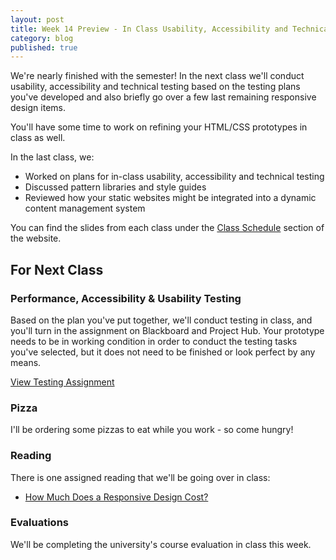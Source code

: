 ```yaml
---
layout: post
title: Week 14 Preview - In Class Usability, Accessibility and Technical Testing
category: blog
published: true
---
```


We're nearly finished with the semester!  In the next class we'll conduct usability, accessibility and technical testing based on the testing plans you've developed and also briefly go over a few last remaining responsive design items.  

You'll have some time to work on refining your HTML/CSS prototypes in class as well.

In the last class, we:

* Worked on plans for in-class usability, accessibility and technical testing
* Discussed pattern libraries and style guides
* Reviewed how your static websites might be integrated into a dynamic content management system

You can find the slides from each class under the [Class Schedule](http://rwdkent.com/class/schedule/) section of the website.

## For Next Class


### Performance, Accessibility & Usability Testing

Based on the plan you've put together, we'll conduct testing in class, and you'll turn in the assignment on Blackboard and Project Hub.  Your prototype needs to be in working condition in order to conduct the testing tasks you've selected, but it does not need to be finished or look perfect by any means.

<a href="http://rwdkent.com/class/assignments/testing" class="button small">View Testing Assignment</a>

### Pizza

I'll be ordering some pizzas to eat while you work - so come hungry!

### Reading

There is one assigned reading that we'll be going over in class:

* [How Much Does a Responsive Design Cost?](http://bradfrost.com/blog/web/how-much-does-a-responsive-web-design-cost/)

### Evaluations

We'll be completing the university's course evaluation in class this week. 
